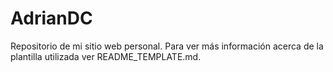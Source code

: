# AdrianDC

Repositorio de mi sitio web personal.
Para ver más información acerca de la plantilla utilizada ver README_TEMPLATE.md.
